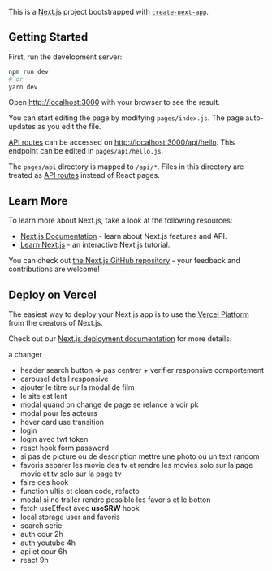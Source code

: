 This is a [Next.js](https://nextjs.org/) project bootstrapped with [`create-next-app`](https://github.com/vercel/next.js/tree/canary/packages/create-next-app).

## Getting Started

First, run the development server:

```bash
npm run dev
# or
yarn dev
```

Open [http://localhost:3000](http://localhost:3000) with your browser to see the result.

You can start editing the page by modifying `pages/index.js`. The page auto-updates as you edit the file.

[API routes](https://nextjs.org/docs/api-routes/introduction) can be accessed on [http://localhost:3000/api/hello](http://localhost:3000/api/hello). This endpoint can be edited in `pages/api/hello.js`.

The `pages/api` directory is mapped to `/api/*`. Files in this directory are treated as [API routes](https://nextjs.org/docs/api-routes/introduction) instead of React pages.

## Learn More

To learn more about Next.js, take a look at the following resources:

- [Next.js Documentation](https://nextjs.org/docs) - learn about Next.js features and API.
- [Learn Next.js](https://nextjs.org/learn) - an interactive Next.js tutorial.

You can check out [the Next.js GitHub repository](https://github.com/vercel/next.js/) - your feedback and contributions are welcome!

## Deploy on Vercel

The easiest way to deploy your Next.js app is to use the [Vercel Platform](https://vercel.com/new?utm_medium=default-template&filter=next.js&utm_source=create-next-app&utm_campaign=create-next-app-readme) from the creators of Next.js.

Check out our [Next.js deployment documentation](https://nextjs.org/docs/deployment) for more details.



a changer

- header search button => pas centrer + verifier responsive comportement
- carousel detail responsive
- ajouter le titre sur la modal de film
- le site est lent
- modal quand on change de page se relance a voir pk
- modal pour les acteurs
- hover card use transition
- login
- login avec twt token
- react hook form password
- si pas de picture ou de description mettre une photo ou un text random
- favoris separer les movie des tv et rendre les movies solo sur la page movie et tv solo sur la page tv
- faire des hook
- function ultis et clean code, refacto
- modal si no trailer rendre possible les favoris et le botton 
- fetch useEffect avec **useSRW** hook
- local storage user and favoris
- search serie
- auth cour 2h
- auth youtube 4h
- api et cour 6h
- react 9h